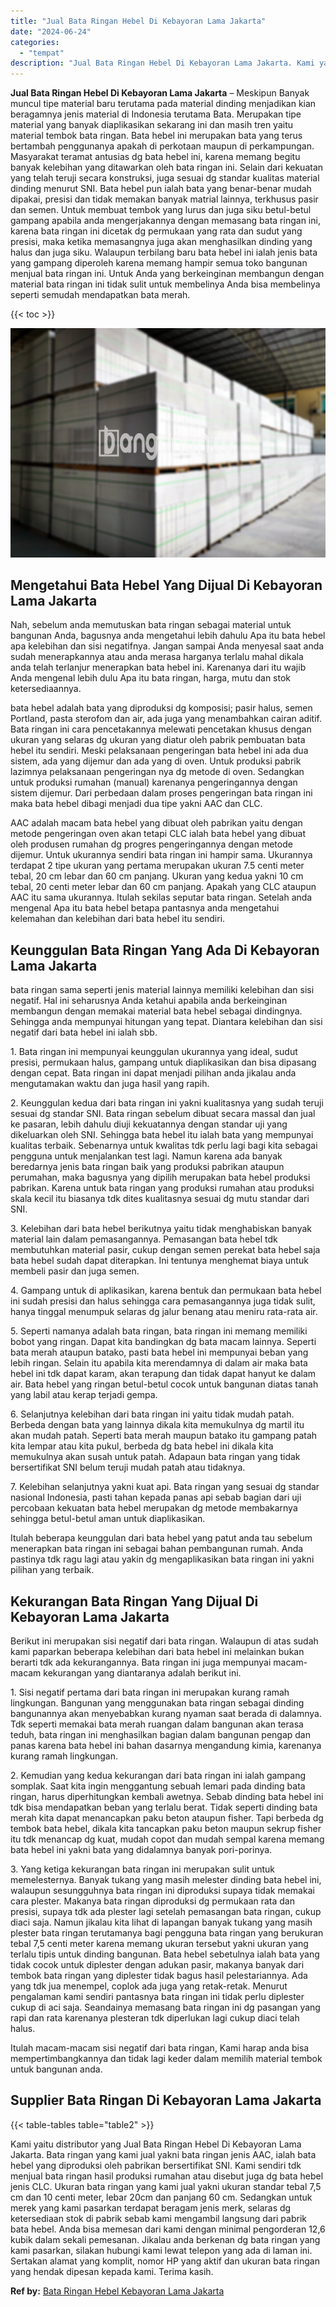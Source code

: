 ```yaml
---
title: "Jual Bata Ringan Hebel Di Kebayoran Lama Jakarta"
date: "2024-06-24"
categories: 
  - "tempat"
description: "Jual Bata Ringan Hebel Di Kebayoran Lama Jakarta. Kami yaitu distributor yang Jual Bata Ringan Hebel Di Kebayoran Lama Jakarta. Bata ringan yang kami jual ya..."
---
```


**Jual Bata Ringan Hebel Di Kebayoran Lama Jakarta** – Meskipun Banyak muncul tipe material baru terutama pada material dinding menjadikan kian beragamnya jenis material di Indonesia terutama Bata. Merupakan tipe material yang banyak diaplikasikan sekarang ini dan masih tren yaitu material tembok bata ringan. Bata hebel ini merupakan bata yang terus bertambah penggunanya apakah di perkotaan maupun di perkampungan. Masyarakat teramat antusias dg bata hebel ini, karena memang begitu banyak kelebihan yang ditawarkan oleh bata ringan ini. Selain dari kekuatan yang telah teruji secara konstruksi, juga sesuai dg standar kualitas material dinding menurut SNI. Bata hebel pun ialah bata yang benar-benar mudah dipakai, presisi dan tidak memakan banyak matrial lainnya, terkhusus pasir dan semen. Untuk membuat tembok yang lurus dan juga siku betul-betul gampang apabila anda mengerjakannya dengan memasang bata ringan ini, karena bata ringan ini dicetak dg permukaan yang rata dan sudut yang presisi, maka ketika memasangnya juga akan menghasilkan dinding yang halus dan juga siku. Walaupun terbilang baru bata hebel ini ialah jenis bata yang gampang diperoleh karena memang hampir semua toko bangunan menjual bata ringan ini. Untuk Anda yang berkeinginan membangun dengan material bata ringan ini tidak sulit untuk membelinya Anda bisa membelinya seperti semudah mendapatkan bata merah.

{{< toc >}}

![Jual Bata Ringan Hebel Di Kebayoran Lama Jakarta](/images/jual-hebel-murah-29.png)

## Mengetahui Bata Hebel Yang Dijual Di Kebayoran Lama Jakarta

Nah, sebelum anda memutuskan bata ringan sebagai material untuk bangunan Anda, bagusnya anda mengetahui lebih dahulu Apa itu bata hebel apa kelebihan dan sisi negatifnya. Jangan sampai Anda menyesal saat anda sudah menerapkannya atau anda merasa harganya terlalu mahal dikala anda telah terlanjur menerapkan bata hebel ini. Karenanya dari itu wajib Anda mengenal lebih dulu Apa itu bata ringan, harga, mutu dan stok ketersediaannya.

bata hebel adalah bata yang diproduksi dg komposisi; pasir halus, semen Portland, pasta sterofom dan air, ada juga yang menambahkan cairan aditif. Bata ringan ini cara pencetakannya melewati pencetakan khusus dengan ukuran yang selaras dg ukuran yang diatur oleh pabrik pembuatan bata hebel itu sendiri. Meski pelaksanaan pengeringan bata hebel ini ada dua sistem, ada yang dijemur dan ada yang di oven. Untuk produksi pabrik lazimnya pelaksanaan pengeringan nya dg metode di oven. Sedangkan untuk produksi rumahan (manual) karenanya pengeringannya dengan sistem dijemur. Dari perbedaan dalam proses pengeringan bata ringan ini maka bata hebel dibagi menjadi dua tipe yakni AAC dan CLC.

AAC adalah macam bata hebel yang dibuat oleh pabrikan yaitu dengan metode pengeringan oven akan tetapi CLC ialah bata hebel yang dibuat oleh produsen rumahan dg progres pengeringannya dengan metode dijemur. Untuk ukurannya sendiri bata ringan ini hampir sama. Ukurannya terdapat 2 tipe ukuran yang pertama merupakan ukuran 7.5 centi meter tebal, 20 cm lebar dan 60 cm panjang. Ukuran yang kedua yakni 10 cm tebal, 20 centi meter lebar dan 60 cm panjang. Apakah yang CLC ataupun AAC itu sama ukurannya. Itulah sekilas seputar bata ringan. Setelah anda mengenal Apa itu bata hebel betapa pantasnya anda mengetahui kelemahan dan kelebihan dari bata hebel itu sendiri.

## Keunggulan Bata Ringan Yang Ada Di Kebayoran Lama Jakarta

bata ringan sama seperti jenis material lainnya memiliki kelebihan dan sisi negatif. Hal ini seharusnya Anda ketahui apabila anda berkeinginan membangun dengan memakai material bata hebel sebagai dindingnya. Sehingga anda mempunyai hitungan yang tepat. Diantara kelebihan dan sisi negatif dari bata hebel ini ialah sbb.

1\. Bata ringan ini mempunyai keunggulan ukurannya yang ideal, sudut presisi, permukaan halus, gampang untuk diaplikasikan dan bisa dipasang dengan cepat. Bata ringan ini dapat menjadi pilihan anda jikalau anda mengutamakan waktu dan juga hasil yang rapih.

2\. Keunggulan kedua dari bata ringan ini yakni kualitasnya yang sudah teruji sesuai dg standar SNI. Bata ringan sebelum dibuat secara massal dan jual ke pasaran, lebih dahulu diuji kekuatannya dengan standar uji yang dikeluarkan oleh SNI. Sehingga bata hebel itu ialah bata yang mempunyai kualitas terbaik. Sebenarnya untuk kwalitas tdk perlu lagi bagi kita sebagai pengguna untuk menjalankan test lagi. Namun karena ada banyak beredarnya jenis bata ringan baik yang produksi pabrikan ataupun perumahan, maka bagusnya yang dipilih merupakan bata hebel produksi pabrikan. Karena untuk bata ringan yang produksi rumahan atau produksi skala kecil itu biasanya tdk dites kualitasnya sesuai dg mutu standar dari SNI.

3\. Kelebihan dari bata hebel berikutnya yaitu tidak menghabiskan banyak material lain dalam pemasangannya. Pemasangan bata hebel tdk membutuhkan material pasir, cukup dengan semen perekat bata hebel saja bata hebel sudah dapat diterapkan. Ini tentunya menghemat biaya untuk membeli pasir dan juga semen.

4\. Gampang untuk di aplikasikan, karena bentuk dan permukaan bata hebel ini sudah presisi dan halus sehingga cara pemasangannya juga tidak sulit, hanya tinggal menumpuk selaras dg jalur benang atau meniru rata-rata air.

5\. Seperti namanya adalah bata ringan, bata ringan ini memang memiliki bobot yang ringan. Dapat kita bandingkan dg bata macam lainnya. Seperti bata merah ataupun batako, pasti bata hebel ini mempunyai beban yang lebih ringan. Selain itu apabila kita merendamnya di dalam air maka bata hebel ini tdk dapat karam, akan terapung dan tidak dapat hanyut ke dalam air. Bata hebel yang ringan betul-betul cocok untuk bangunan diatas tanah yang labil atau kerap terjadi gempa.

6\. Selanjutnya kelebihan dari bata ringan ini yaitu tidak mudah patah. Berbeda dengan bata yang lainnya dikala kita memukulnya dg martil itu akan mudah patah. Seperti bata merah maupun batako itu gampang patah kita lempar atau kita pukul, berbeda dg bata hebel ini dikala kita memukulnya akan susah untuk patah. Adapaun bata ringan yang tidak bersertifikat SNI belum teruji mudah patah atau tidaknya.

7\. Kelebihan selanjutnya yakni kuat api. Bata ringan yang sesuai dg standar nasional Indonesia, pasti tahan kepada panas api sebab bagian dari uji percobaan kekuatan bata hebel merupakan dg metode membakarnya sehingga betul-betul aman untuk diaplikasikan.

Itulah beberapa keunggulan dari bata hebel yang patut anda tau sebelum menerapkan bata ringan ini sebagai bahan pembangunan rumah. Anda pastinya tdk ragu lagi atau yakin dg mengaplikasikan bata ringan ini yakni pilihan yang terbaik.

## Kekurangan Bata Ringan Yang Dijual Di Kebayoran Lama Jakarta

Berikut ini merupakan sisi negatif dari bata ringan. Walaupun di atas sudah kami paparkan beberapa kelebihan dari bata hebel ini melainkan bukan berarti tdk ada kekurangannya. Bata ringan ini juga mempunyai macam-macam kekurangan yang diantaranya adalah berikut ini.

1\. Sisi negatif pertama dari bata ringan ini merupakan kurang ramah lingkungan. Bangunan yang menggunakan bata ringan sebagai dinding bangunannya akan menyebabkan kurang nyaman saat berada di dalamnya. Tdk seperti memakai bata merah ruangan dalam bangunan akan terasa teduh, bata ringan ini menghasilkan bagian dalam bangunan pengap dan panas karena bata hebel ini bahan dasarnya mengandung kimia, karenanya kurang ramah lingkungan.

2\. Kemudian yang kedua kekurangan dari bata ringan ini ialah gampang somplak. Saat kita ingin menggantung sebuah lemari pada dinding bata ringan, harus diperhitungkan kembali awetnya. Sebab dinding bata hebel ini tdk bisa mendapatkan beban yang terlalu berat. Tidak seperti dinding bata merah kita dapat menancapkan paku beton ataupun fisher. Tapi berbeda dg tembok bata hebel, dikala kita tancapkan paku beton maupun sekrup fisher itu tdk menancap dg kuat, mudah copot dan mudah sempal karena memang bata hebel ini yakni bata yang didalamnya banyak pori-porinya.

3\. Yang ketiga kekurangan bata ringan ini merupakan sulit untuk memelesternya. Banyak tukang yang masih melester dinding bata hebel ini, walaupun sesungguhnya bata ringan ini diproduksi supaya tidak memakai cara plester. Makanya bata ringan diproduksi dg permukaan rata dan presisi, supaya tdk ada plester lagi setelah pemasangan bata ringan, cukup diaci saja. Namun jikalau kita lihat di lapangan banyak tukang yang masih plester bata ringan terutamanya bagi pengguna bata ringan yang berukuran tebal 7,5 centi meter karena memang ukuran tersebut yakni ukuran yang terlalu tipis untuk dinding bangunan. Bata hebel sebetulnya ialah bata yang tidak cocok untuk diplester dengan adukan pasir, makanya banyak dari tembok bata ringan yang diplester tidak bagus hasil pelestariannya. Ada yang tdk jua menempel, coplok ada juga yang retak-retak. Menurut pengalaman kami sendiri pantasnya bata ringan ini tidak perlu diplester cukup di aci saja. Seandainya memasang bata ringan ini dg pasangan yang rapi dan rata karenanya plesteran tdk diperlukan lagi cukup diaci telah halus.

Itulah macam-macam sisi negatif dari bata ringan, Kami harap anda bisa mempertimbangkannya dan tidak lagi keder dalam memilih material tembok untuk bangunan anda.

## Supplier Bata Ringan Di Kebayoran Lama Jakarta

{{< table-tables table="table2" >}}

Kami yaitu distributor yang Jual Bata Ringan Hebel Di Kebayoran Lama Jakarta. Bata ringan yang kami jual yakni bata ringan jenis AAC, ialah bata hebel yang diproduksi oleh pabrikan bersertifikat SNI. Kami sendiri tdk menjual bata ringan hasil produksi rumahan atau disebut juga dg bata hebel jenis CLC. Ukuran bata ringan yang kami jual yakni ukuran standar tebal 7,5 cm dan 10 centi meter, lebar 20cm dan panjang 60 cm. Sedangkan untuk merek yang kami pasarkan terdapat beragam jenis merk, selaras dg ketersediaan stok di pabrik sebab kami mengambil langsung dari pabrik bata hebel. Anda bisa memesan dari kami dengan minimal pengorderan 12,6 kubik dalam sekali pemesanan. Jikalau anda berkenan dg bata ringan yang kami pasarkan, silakan hubungi kami lewat telepon yang ada di laman ini. Sertakan alamat yang komplit, nomor HP yang aktif dan ukuran bata ringan yang hendak dipesan kepada kami. Terima kasih.

**Ref by:** [Bata Ringan Hebel Kebayoran Lama Jakarta](https://id.wikipedia.org/wiki/Bata)
